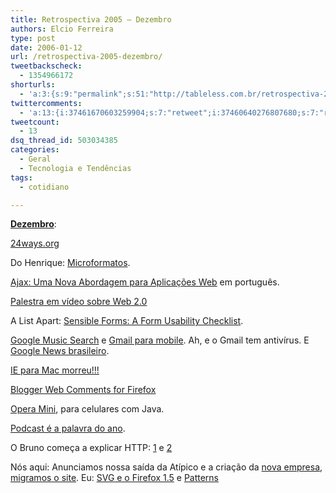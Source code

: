 ```yaml
---
title: Retrospectiva 2005 – Dezembro
authors: Elcio Ferreira
type: post
date: 2006-01-12
url: /retrospectiva-2005-dezembro/
tweetbackscheck:
  - 1354966172
shorturls:
  - 'a:3:{s:9:"permalink";s:51:"http://tableless.com.br/retrospectiva-2005-dezembro";s:7:"tinyurl";s:26:"http://tinyurl.com/43xoxom";s:4:"isgd";s:19:"http://is.gd/8aIH61";}'
twittercomments:
  - 'a:13:{i:37461670603259904;s:7:"retweet";i:37460640276807680;s:7:"retweet";i:37459276050083840;s:7:"retweet";i:37457929930018816;s:7:"retweet";i:37456899347587073;s:7:"retweet";i:37455256023465984;s:7:"retweet";i:37454580514037761;s:7:"retweet";i:37454329438806016;s:7:"retweet";i:37438331709030400;s:7:"retweet";i:37417016084144128;s:7:"retweet";i:37409384640286720;s:7:"retweet";i:37408171584655360;s:7:"retweet";i:37404133166284800;s:7:"retweet";}'
tweetcount:
  - 13
dsq_thread_id: 503034385
categories:
  - Geral
  - Tecnologia e Tendências
tags:
  - cotidiano

---
```

**[Dezembro][1]**:

[24ways.org][2]

Do Henrique: [Microformatos][3].

[Ajax: Uma Nova Abordagem para Aplicações Web][4] em português.

[Palestra em vídeo sobre Web 2.0][5]

A List Apart: [Sensible Forms: A Form Usability Checklist][6].

[Google Music Search][7] e [Gmail para mobile][8]. Ah, e o Gmail tem antivírus. E [Google News brasileiro][9].

[IE para Mac morreu!!!][10]

[Blogger Web Comments for Firefox][11]

[Opera Mini][12], para celulares com Java.

[Podcast é a palavra do ano][13].

O Bruno começa a explicar HTTP: [1][14] e [2][15] 

Nós aqui: Anunciamos nossa saída da Atípico e a criação da [nova empresa][16], [migramos o site][17]. Eu: [SVG e o Firefox 1.5][18] e [Patterns][19]

 [1]: http://tableless.com.br/2005/12/
 [2]: http://24ways.org/
 [3]: http://www.revolucao.etc.br/archives/microformats/
 [4]: http://blog.elcio.com.br/ajax-uma-nova-abordagem-para-aplicacoes-web/
 [5]: http://usina.com/bem-te-vi/player.php?url=palestra_web20.flv&p=1
 [6]: http://www.alistapart.com/articles/sensibleforms
 [7]: http://www.google.com/musicsearch
 [8]: http://www.google.com/glm/gmail
 [9]: http://news.google.com.br/nwshp?ned=pt-BR_br
 [10]: http://tableless.com.br/ie-para-mac-deixado-de-lado-ainda-bem
 [11]: http://www.google.com/tools/firefox/webcomments/index.html
 [12]: http://www.mobilelife.com.br/2005/12/21/opera-mini-browser-para-telefones-java
 [13]: http://biz.yahoo.com/prnews/051205/nym208.html?.v=26
 [14]: http://brunotorres.net/2005/12/12/o-basico-da-web-introducao-ao-http
 [15]: http://brunotorres.net/2005/12/12/o-basico-da-web-http-codigos-de-resposta-mais-comuns-e-seus-significados
 [16]: http://tableless.com.br/crescendo_vote
 [17]: http://tableless.com.br/mudancas-repentinas
 [18]: http://tableless.com.br/artigos/svg/
 [19]: http://blog.elcio.com.br/webpatterns/